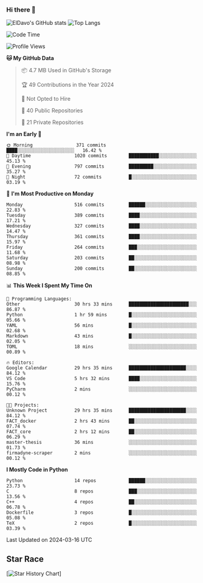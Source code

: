### Hi there 👋
![ElDavo's GitHub stats](https://github-readme-stats.vercel.app/api?username=ElDavoo&show_icons=true&theme=chartreuse-dark)
![Top Langs](https://github-readme-stats.vercel.app/api/top-langs/?username=ElDavoo&theme=chartreuse-dark&layout=compact)

<!--START_SECTION:waka-->
![Code Time](http://img.shields.io/badge/Code%20Time-1%2C077%20hrs%208%20mins-blue)

![Profile Views](http://img.shields.io/badge/Profile%20Views-2-blue)

**🐱 My GitHub Data** 

> 📦 4.7 MB Used in GitHub's Storage 
 > 
> 🏆 49 Contributions in the Year 2024
 > 
> 🚫 Not Opted to Hire
 > 
> 📜 40 Public Repositories 
 > 
> 🔑 21 Private Repositories 
 > 
**I'm an Early 🐤** 

```text
🌞 Morning                371 commits         ████░░░░░░░░░░░░░░░░░░░░░   16.42 % 
🌆 Daytime                1020 commits        ███████████░░░░░░░░░░░░░░   45.13 % 
🌃 Evening                797 commits         █████████░░░░░░░░░░░░░░░░   35.27 % 
🌙 Night                  72 commits          █░░░░░░░░░░░░░░░░░░░░░░░░   03.19 % 
```
📅 **I'm Most Productive on Monday** 

```text
Monday                   516 commits         ██████░░░░░░░░░░░░░░░░░░░   22.83 % 
Tuesday                  389 commits         ████░░░░░░░░░░░░░░░░░░░░░   17.21 % 
Wednesday                327 commits         ████░░░░░░░░░░░░░░░░░░░░░   14.47 % 
Thursday                 361 commits         ████░░░░░░░░░░░░░░░░░░░░░   15.97 % 
Friday                   264 commits         ███░░░░░░░░░░░░░░░░░░░░░░   11.68 % 
Saturday                 203 commits         ██░░░░░░░░░░░░░░░░░░░░░░░   08.98 % 
Sunday                   200 commits         ██░░░░░░░░░░░░░░░░░░░░░░░   08.85 % 
```


📊 **This Week I Spent My Time On** 

```text
💬 Programming Languages: 
Other                    30 hrs 33 mins      ██████████████████████░░░   86.87 % 
Python                   1 hr 59 mins        █░░░░░░░░░░░░░░░░░░░░░░░░   05.66 % 
YAML                     56 mins             █░░░░░░░░░░░░░░░░░░░░░░░░   02.68 % 
Markdown                 43 mins             █░░░░░░░░░░░░░░░░░░░░░░░░   02.05 % 
TOML                     18 mins             ░░░░░░░░░░░░░░░░░░░░░░░░░   00.89 % 

🔥 Editors: 
Google Calendar          29 hrs 35 mins      █████████████████████░░░░   84.12 % 
VS Code                  5 hrs 32 mins       ████░░░░░░░░░░░░░░░░░░░░░   15.76 % 
PyCharm                  2 mins              ░░░░░░░░░░░░░░░░░░░░░░░░░   00.12 % 

🐱‍💻 Projects: 
Unknown Project          29 hrs 35 mins      █████████████████████░░░░   84.12 % 
FACT_docker              2 hrs 43 mins       ██░░░░░░░░░░░░░░░░░░░░░░░   07.74 % 
FACT_core                2 hrs 12 mins       ██░░░░░░░░░░░░░░░░░░░░░░░   06.29 % 
master-thesis            36 mins             ░░░░░░░░░░░░░░░░░░░░░░░░░   01.73 % 
firmadyne-scraper        2 mins              ░░░░░░░░░░░░░░░░░░░░░░░░░   00.12 % 
```

**I Mostly Code in Python** 

```text
Python                   14 repos            ██████░░░░░░░░░░░░░░░░░░░   23.73 % 
C                        8 repos             ███░░░░░░░░░░░░░░░░░░░░░░   13.56 % 
C++                      4 repos             ██░░░░░░░░░░░░░░░░░░░░░░░   06.78 % 
Dockerfile               3 repos             █░░░░░░░░░░░░░░░░░░░░░░░░   05.08 % 
TeX                      2 repos             █░░░░░░░░░░░░░░░░░░░░░░░░   03.39 % 
```




 Last Updated on 2024-03-16 UTC
<!--END_SECTION:waka-->

## Star Race

[![Star History Chart](https://api.star-history.com/svg?repos=ElDavoo/WhatsApp-Crypt14-Crypt15-Decrypter,ElDavoo/TuringOS,EliteAndroidApps/WhatsApp-Crypt12-Decrypter,KnugiHK/Whatsapp-Chat-Exporter&type=Date)]
